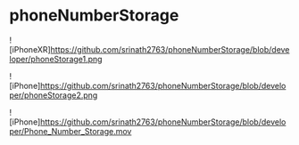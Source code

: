 # phoneNumberStorage
![iPhoneXR]https://github.com/srinath2763/phoneNumberStorage/blob/developer/phoneStorage1.png

![iPhone]https://github.com/srinath2763/phoneNumberStorage/blob/developer/phoneStorage2.png

![iPhone]https://github.com/srinath2763/phoneNumberStorage/blob/developer/Phone_Number_Storage.mov
